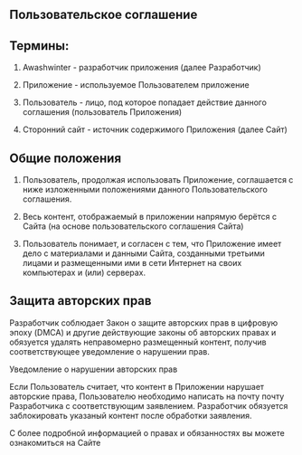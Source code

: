 ## Пользовательское соглашение

## Термины:

1. Awashwinter - разработчик приложения (далее Разработчик)

2. Приложение - используемое Пользователем приложение

3. Пользователь - лицо, под которое попадает действие данного соглашения (пользователь Приложения)

4. Сторонний сайт - источник содержимого Приложения (далее Сайт)

## Общие положения

1. Пользователь, продолжая использовать Приложение, соглашается с ниже изложенными положениями данного Пользовательского соглашения.

2. Весь контент, отображаемый в приложении напрямую берётся с Сайта (на основе пользовательского соглашения Сайта)

3. Пользователь понимает, и согласен с тем, что Приложение имеет дело с материалами и данными Сайта, созданными третьими лицами и размещенными ими в сети Интернет на своих компьютерах и (или) серверах.

## Защита авторских прав

Разработчик соблюдает Закон о защите авторских прав в цифровую эпоху (DMCA) и другие действующие законы об авторских правах и обязуется удалять неправомерно размещенный контент, получив соответствующее уведомление о нарушении прав.

Уведомление о нарушении авторских прав

Если Пользователь считает, что контент в Приложении нарушает авторские права, Пользователю необходимо написать на почту почту Разработчика с соответствующим заявлением. Разработчик обязуется заблокировать указаный контент после обработки заявления.

С более подробной информацией о правах и обязанностях вы можете ознакомиться на Сайте
